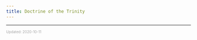 ```yaml
---
title: Doctrine of the Trinity
---
```


---

<sup><sub><font color="#a6a6a6">Updated: 2020-10-11</font></sub></sup>
